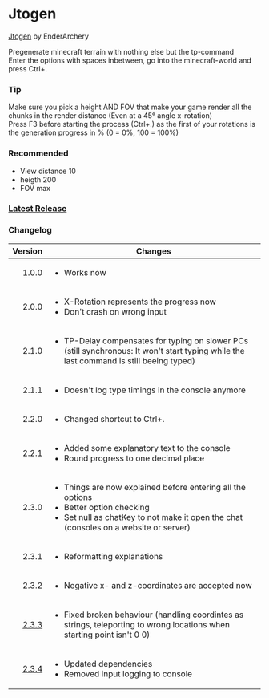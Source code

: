 # Jtogen
[Jtogen](#releases) by EnderArchery

Pregenerate minecraft terrain with nothing else but the tp-command  
Enter the options with spaces inbetween, go into the minecraft-world and press Ctrl+.

### Tip

   Make sure you pick a height AND FOV that make your game render all the chunks in the render distance (Even at a 45° angle x-rotation)  
   Press F3 before starting the process (Ctrl+.) as the first of your rotations is the generation progress in % (0 = 0%, 100 = 100%)

### Recommended

 - View distance 10
 - heigth 200
 - FOV max

### [Latest Release](./Releases/Jtogen.zip)

### Changelog

  |Version|Changes|
  |---:|---|
  |1.0.0|<ul><li>Works now</li></ul>|
  |2.0.0|<ul><li>X-Rotation represents the progress now</li><li>Don't crash on wrong input</li></ul>|
  |2.1.0|<ul><li>TP-Delay compensates for typing on slower PCs (still synchronous: It won't start typing while the last command is still beeing typed)</li></ul>|
  |2.1.1|<ul><li>Doesn't log type timings in the console anymore</li></ul>|
  |2.2.0|<ul><li>Changed shortcut to Ctrl+.</li></ul>|
  |2.2.1|<ul><li>Added some explanatory text to the console</li><li>Round progress to one decimal place</li></ul>|
  |2.3.0|<ul><li>Things are now explained before entering all the options</li><li>Better option checking</li><li>Set null as chatKey to not make it open the chat (consoles on a website or server)</li></ul>|
  |2.3.1|<ul><li>Reformatting explanations</li></ul>|
  |2.3.2|<ul><li>Negative x- and z-coordinates are accepted now</li></ul>|
  |[2.3.3](./Releases/Jtogen_2.3.3.zip)|<ul><li>Fixed broken behaviour (handling coordintes as strings, teleporting to wrong locations when starting point isn't 0 0)</li></ul>|
  |[2.3.4](./Releases/Jtogen_2.3.4.zip)|<ul><li>Updated dependencies</li><li>Removed input logging to console</lit></ul>
